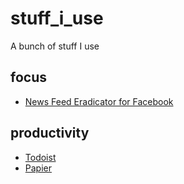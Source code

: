 stuff_i_use
===

A bunch of stuff I use


focus
---

* [News Feed Eradicator for Facebook](https://chrome.google.com/webstore/detail/news-feed-eradicator-for/fjcldmjmjhkklehbacihaiopjklihlgg?hl=en)

productivity
---

* [Todoist](https://todoist.com)
* [Papier](https://chrome.google.com/webstore/detail/papier/hhjeaokafplhjoogdemakihhdhffacia?hl=en)
